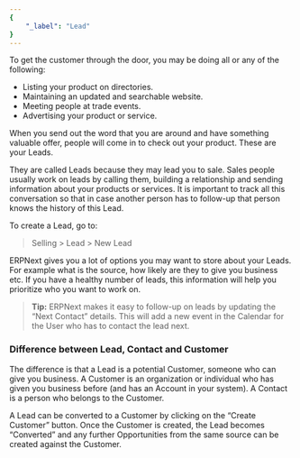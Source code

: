 ```yaml
---
{
	"_label": "Lead"
}
---
```

To get the customer through the door, you may be doing all or any of the following:

- Listing your product on directories.
- Maintaining an updated and searchable website.
- Meeting people at trade events.
- Advertising your product or service.

When you send out the word that you are around and have something valuable offer, people will come in to check out your product. These are your Leads.

They are called Leads because they may lead you to sale. Sales people usually work on leads by calling them, building a relationship and sending information about your products or services. It is important to track all this conversation so that in case another person has to follow-up that person knows the history of this Lead.

To create a Lead, go to:

> Selling > Lead > New Lead

ERPNext gives you a lot of options you may want to store about your Leads. For example what is the source, how likely are they to give you business etc. If you have a healthy number of leads, this information will help you prioritize who you want to work on.

> **Tip:** ERPNext makes it easy to follow-up on leads by updating the “Next Contact” details. This will add a new event in the Calendar for the User who has to contact the lead next.

### Difference between Lead, Contact and Customer

The difference is that a Lead is a potential Customer, someone who can give you business. A Customer is an organization or individual who has given you business before (and has an Account in your system). A Contact is a person who belongs to the Customer.

A Lead can be converted to a Customer by clicking on the “Create Customer” button. Once the Customer is created, the Lead becomes “Converted” and any further Opportunities from the same source can be created against the Customer.

